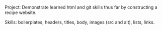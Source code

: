 Project: Demonstrate learned html and git skills thus far by constructing a recipe website.

Skills: boilerplates, headers, titles, body, images (src and alt), lists, links.
